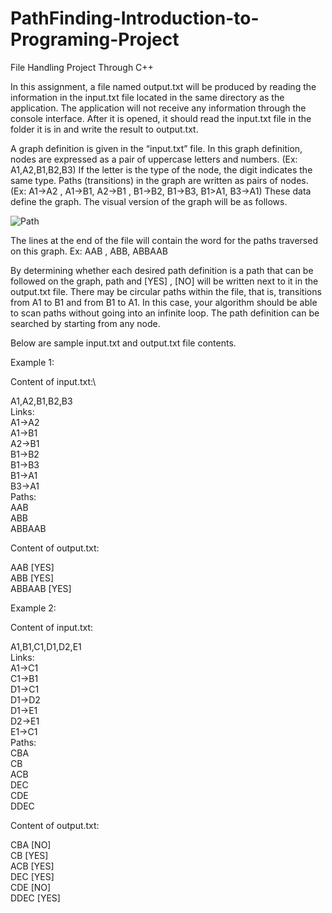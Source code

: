 # PathFinding-Introduction-to-Programing-Project
File Handling Project Through C++

  In this assignment, a file named output.txt will be produced by reading the information in the input.txt file located in the same directory as the application. The application will not receive any information through the console interface. After it is opened, it should read the input.txt file in the folder it is in and write the result to output.txt.
  
  A graph definition is given in the “input.txt” file. In this graph definition, nodes are expressed as a pair of uppercase letters and numbers. (Ex: A1,A2,B1,B2,B3) If the letter is the type of the node, the digit indicates the same type. Paths (transitions) in the graph are written as pairs of nodes. (Ex: A1->A2 , A1->B1, A2->B1 , B1->B2, B1->B3, B1>A1, B3->A1) These data define the graph. The visual version of the graph will be as follows.
  
  ![Path](https://user-images.githubusercontent.com/83426745/215759267-0edb71cf-9ff0-462d-903a-72216af9eeb6.png)
  
  The lines at the end of the file will contain the word for the paths traversed on this graph.
  Ex: AAB , ABB, ABBAAB
  
  By determining whether each desired path definition is a path that can be followed on the graph, path and [YES] , [NO] will be written next to it in the output.txt file. There may be circular paths within the file, that is, transitions from A1 to B1 and from B1 to A1. In this case, your algorithm should be able to scan paths without going into an infinite loop. The path definition can be searched by starting from any node.
  
  Below are sample input.txt and output.txt file contents.
  
  Example 1:
  
  Content of input.txt:\
  
A1,A2,B1,B2,B3\
Links:\
A1->A2\
A1->B1\
A2->B1\
B1->B2\
B1->B3\
B1->A1\
B3->A1\
Paths:\
AAB\
ABB\
ABBAAB

  Content of output.txt:

AAB [YES]\
ABB [YES]\
ABBAAB [YES]

  Example 2:
  
  Content of input.txt:

A1,B1,C1,D1,D2,E1\
Links:\
A1->C1\
C1->B1\
D1->C1\
D1->D2\
D1->E1\
D2->E1\
E1->C1\
Paths:\
CBA\
CB\
ACB\
DEC\
CDE\
DDEC

  Content of output.txt:
  
CBA [NO]\
CB [YES]\
ACB [YES]\
DEC [YES]\
CDE [NO]\
DDEC [YES]





